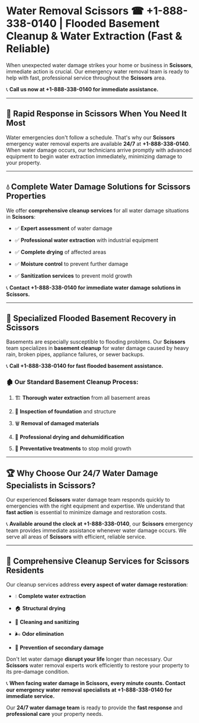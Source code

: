 # Water Removal Scissors ☎ +1-888-338-0140 | Flooded Basement Cleanup & Water Extraction (Fast & Reliable)

When unexpected water damage strikes your home or business in **Scissors**, immediate action is crucial. Our emergency water removal team is ready to help with fast, professional service throughout the **Scissors** area. 

📞 **Call us now at +1-888-338-0140 for immediate assistance.**
---
## 🚀 Rapid Response in Scissors When You Need It Most
Water emergencies don't follow a schedule. That's why our **Scissors** emergency water removal experts are available **24/7** at **+1-888-338-0140**. When water damage occurs, our technicians arrive promptly with advanced equipment to begin water extraction immediately, minimizing damage to your property.
---
## 💧 Complete Water Damage Solutions for Scissors Properties
We offer **comprehensive cleanup services** for all water damage situations in **Scissors**:
- ✅ **Expert assessment** of water damage  
- ✅ **Professional water extraction** with industrial equipment  
- ✅ **Complete drying** of affected areas  
- ✅ **Moisture control** to prevent further damage  
- ✅ **Sanitization services** to prevent mold growth  
📞 **Contact +1-888-338-0140 for immediate water damage solutions in Scissors.**
---
## 🌊 Specialized Flooded Basement Recovery in Scissors
Basements are especially susceptible to flooding problems. Our **Scissors** team specializes in **basement cleanup** for water damage caused by heavy rain, broken pipes, appliance failures, or sewer backups. 
📞 **Call +1-888-338-0140 for fast flooded basement assistance.**
### 🏚️ Our Standard Basement Cleanup Process:
1. 🏗️ **Thorough water extraction** from all basement areas  
2. 🔎 **Inspection of foundation** and structure  
3. 🗑️ **Removal of damaged materials**  
4. 💨 **Professional drying and dehumidification**  
5. 🚫 **Preventative treatments** to stop mold growth  
---
## 🏆 Why Choose Our 24/7 Water Damage Specialists in Scissors?
Our experienced **Scissors** water damage team responds quickly to emergencies with the right equipment and expertise. We understand that **fast action** is essential to minimize damage and restoration costs.
📞 **Available around the clock at +1-888-338-0140**, our **Scissors** emergency team provides immediate assistance whenever water damage occurs. We serve all areas of **Scissors** with efficient, reliable service.
---
## 🧹 Comprehensive Cleanup Services for Scissors Residents
Our cleanup services address **every aspect of water damage restoration**:
- 💧 **Complete water extraction**  
- 🏠 **Structural drying**  
- 🧼 **Cleaning and sanitizing**  
- 🌬️ **Odor elimination**  
- 🚫 **Prevention of secondary damage**  
Don't let water damage **disrupt your life** longer than necessary. Our **Scissors** water removal experts work efficiently to restore your property to its pre-damage condition.
📞 **When facing water damage in Scissors, every minute counts. Contact our emergency water removal specialists at +1-888-338-0140 for immediate service.**
Our **24/7 water damage team** is ready to provide the **fast response** and **professional care** your property needs.
